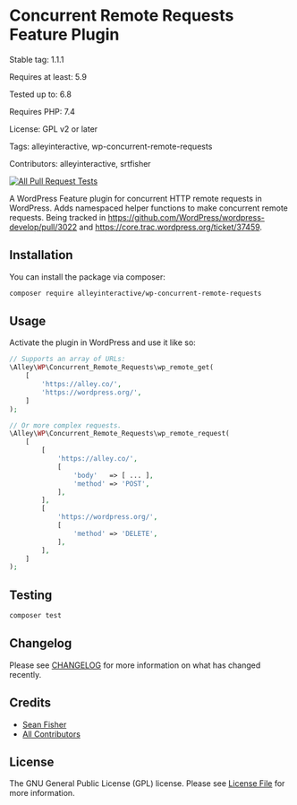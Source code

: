 # Concurrent Remote Requests Feature Plugin

Stable tag: 1.1.1

Requires at least: 5.9

Tested up to: 6.8

Requires PHP: 7.4

License: GPL v2 or later

Tags: alleyinteractive, wp-concurrent-remote-requests

Contributors: alleyinteractive, srtfisher

[![All Pull Request Tests](https://github.com/alleyinteractive/wp-concurrent-remote-requests/actions/workflows/tests.yml/badge.svg?branch=main)](https://github.com/alleyinteractive/wp-concurrent-remote-requests/actions/workflows/tests.yml)

A WordPress Feature plugin for concurrent HTTP remote requests in WordPress.
Adds namespaced helper functions to make concurrent remote requests. Being
tracked in
https://github.com/WordPress/wordpress-develop/pull/3022 and
https://core.trac.wordpress.org/ticket/37459.

## Installation

You can install the package via composer:

```bash
composer require alleyinteractive/wp-concurrent-remote-requests
```

## Usage

Activate the plugin in WordPress and use it like so:

```php
// Supports an array of URLs:
\Alley\WP\Concurrent_Remote_Requests\wp_remote_get(
	[
		'https://alley.co/',
		'https://wordpress.org/',
	]
);

// Or more complex requests.
\Alley\WP\Concurrent_Remote_Requests\wp_remote_request(
	[
		[
			'https://alley.co/',
			[
				'body'   => [ ... ],
				'method' => 'POST',
			],
		],
		[
			'https://wordpress.org/',
			[
				'method' => 'DELETE',
			],
		],
	]
);

```

## Testing

```bash
composer test
```

## Changelog

Please see [CHANGELOG](CHANGELOG.md) for more information on what has changed recently.

## Credits

- [Sean Fisher](https://github.com/srtfisher)
- [All Contributors](../../contributors)

## License

The GNU General Public License (GPL) license. Please see [License File](LICENSE) for more information.
